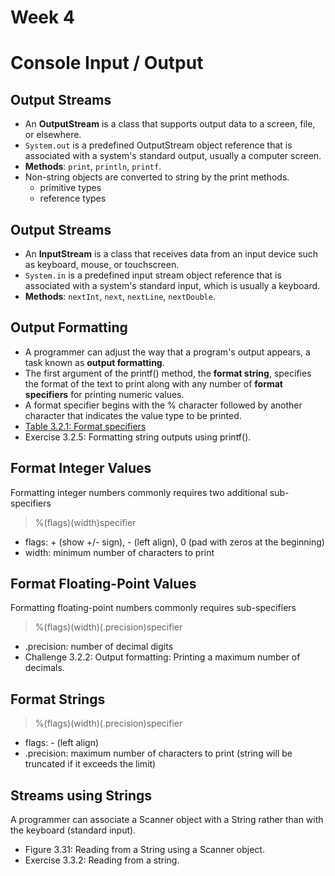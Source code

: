 # Week 4
# Console Input / Output
## Output Streams
- An **OutputStream** is a class that supports output data to a screen, file, or elsewhere.
- `System.out` is a predefined OutputStream object reference that is associated with a system's standard output, usually a computer screen.
- **Methods**: `print`, `println`, `printf`.
- Non-string objects are converted to string by the print methods.
  - primitive types
  - reference types

## Output Streams
- An **InputStream** is a class that receives data from an input device such as keyboard, mouse, or touchscreen.
- `System.in` is a predefined input stream object reference that is associated with a system's standard input, which is usually a keyboard.
- **Methods**: `nextInt`, `next`, `nextLine`, `nextDouble`.

## Output Formatting
- A programmer can adjust the way that a program's output appears, a task known as **output formatting**.
- The first argument of the printf() method, the **format string**, specifies the format of the text to print along with any number of **format specifiers** for printing numeric values.
- A format specifier begins with the % character followed by another character that indicates the value type to be printed.
- [Table 3.2.1: Format specifiers](https://learn.zybooks.com/zybook/CUNYCMP167Summer2020/chapter/3/section/2?content_resource_id=42397781)
- Exercise 3.2.5: Formatting string outputs using printf().

## Format Integer Values
Formatting integer numbers commonly requires two additional sub-specifiers
> %(flags)(width)specifier
- flags: + (show +/- sign), - (left align), 0 (pad with zeros at the beginning)
- width: minimum number of characters to print

## Format Floating-Point Values
Formatting floating-point numbers commonly requires sub-specifiers
> %(flags)(width)(.precision)specifier
- .precision: number of decimal digits
- Challenge 3.2.2: Output formatting: Printing a maximum number of decimals.


## Format Strings
> %(flags)(width)(.precision)specifier
- flags: - (left align)
- .precision: maximum number of characters to print (string will be truncated if it exceeds the limit)

## Streams using Strings
A programmer can associate a Scanner object with a String rather than with the keyboard (standard input).
- Figure 3.31: Reading from a String using a Scanner object.
- Exercise 3.3.2: Reading from a string.
